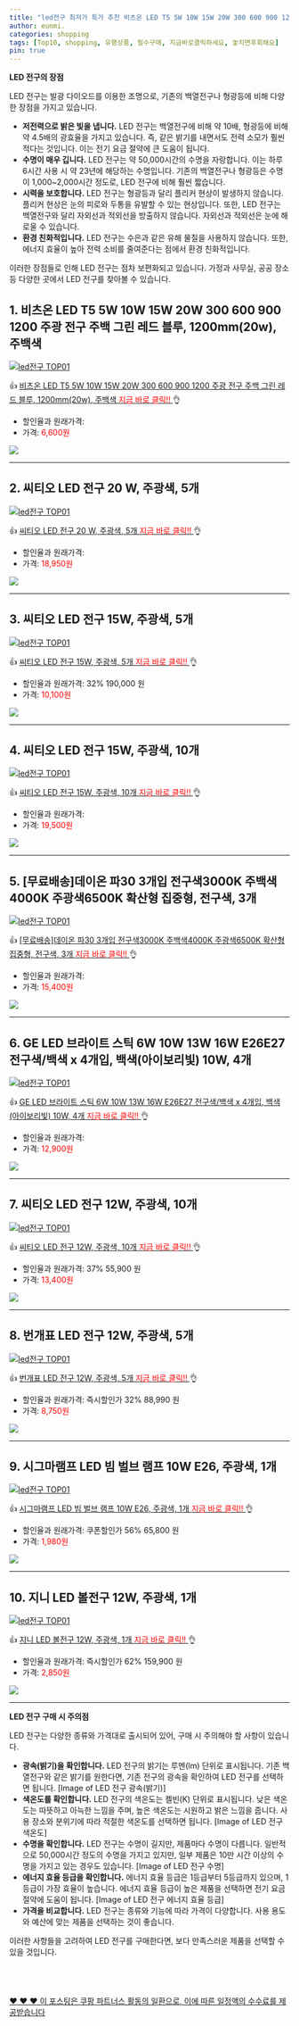 ```yaml
---
title: "led전구 최저가 특가 추천 비츠온 LED T5 5W 10W 15W 20W 300 600 900 1200 주광 전구 주백 그린 레드 블루, 1200mm( 비교 장점 구매가이드"
author: eunmi.
categories: shopping
tags: [Top10, shopping, 유행상품, 필수구매, 지금바로클릭하세요, 놓치면후회해요]
pin: true
---
```

**LED 전구의 장점**

LED 전구는 발광 다이오드를 이용한 조명으로, 기존의 백열전구나 형광등에 비해 다양한 장점을 가지고 있습니다.

* **저전력으로 밝은 빛을 냅니다.** LED 전구는 백열전구에 비해 약 10배, 형광등에 비해 약 4.5배의 광효율을 가지고 있습니다. 즉, 같은 밝기를 내면서도 전력 소모가 훨씬 적다는 것입니다. 이는 전기 요금 절약에 큰 도움이 됩니다.
* **수명이 매우 깁니다.** LED 전구는 약 50,000시간의 수명을 자랑합니다. 이는 하루 6시간 사용 시 약 23년에 해당하는 수명입니다. 기존의 백열전구나 형광등은 수명이 1,000~2,000시간 정도로, LED 전구에 비해 훨씬 짧습니다.
* **시력을 보호합니다.** LED 전구는 형광등과 달리 플리커 현상이 발생하지 않습니다. 플리커 현상은 눈의 피로와 두통을 유발할 수 있는 현상입니다. 또한, LED 전구는 백열전구와 달리 자외선과 적외선을 방출하지 않습니다. 자외선과 적외선은 눈에 해로울 수 있습니다.
* **환경 친화적입니다.** LED 전구는 수은과 같은 유해 물질을 사용하지 않습니다. 또한, 에너지 효율이 높아 전력 소비를 줄여준다는 점에서 환경 친화적입니다.

이러한 장점들로 인해 LED 전구는 점차 보편화되고 있습니다. 가정과 사무실, 공공 장소 등 다양한 곳에서 LED 전구를 찾아볼 수 있습니다.

   

## 1. 비츠온 LED T5 5W 10W 15W 20W 300 600 900 1200 주광 전구 주백 그린 레드 블루, 1200mm(20w), 주백색

[![led전구 TOP01](https://thumbnail9.coupangcdn.com/thumbnails/remote/230x230ex/image/vendor_inventory/537e/476cf7416a3f3d4475dba9f886455907a278da5eead3bf567db1fcf99916.jpeg)](https://link.coupang.com/re/AFFSDP?lptag=AF3617701&subid=GithubCoopas&pageKey=7693871097&traceid=V0-153&itemId=20581512417&vendorItemId=87656642492)


👍 [비츠온 LED T5 5W 10W 15W 20W 300 600 900 1200 주광 전구 주백 그린 레드 블루, 1200mm(20w), 주백색 <font color=red> 지금 바로 클릭!! </font> ](https://link.coupang.com/re/AFFSDP?lptag=AF3617701&subid=GithubCoopas&pageKey=7693871097&traceid=V0-153&itemId=20581512417&vendorItemId=87656642492) 👌 


- 할인율과 원래가격: 
- 가격: <span style='color:red'>6,600원</span>

[![](/discount_price.png)](https://link.coupang.com/re/AFFSDP?lptag=AF3617701&subid=GithubCoopas&pageKey=7693871097&traceid=V0-153&itemId=20581512417&vendorItemId=87656642492)

---


   

## 2. 씨티오 LED 전구 20 W, 주광색, 5개

[![led전구 TOP01](https://thumbnail10.coupangcdn.com/thumbnails/remote/230x230ex/image/retail/images/3146944381801362-9a254183-7988-49b4-9d16-4fa6852ea8a2.jpg)](https://link.coupang.com/re/AFFSDP?lptag=AF3617701&subid=GithubCoopas&pageKey=6725716320&traceid=V0-153&itemId=15654691537&vendorItemId=3365623927)


👍 [씨티오 LED 전구 20 W, 주광색, 5개 <font color=red> 지금 바로 클릭!! </font> ](https://link.coupang.com/re/AFFSDP?lptag=AF3617701&subid=GithubCoopas&pageKey=6725716320&traceid=V0-153&itemId=15654691537&vendorItemId=3365623927) 👌 


- 할인율과 원래가격: 
- 가격: <span style='color:red'>18,950원</span>

[![](/discount_price.png)](https://link.coupang.com/re/AFFSDP?lptag=AF3617701&subid=GithubCoopas&pageKey=6725716320&traceid=V0-153&itemId=15654691537&vendorItemId=3365623927)

---


   

## 3. 씨티오 LED 전구 15W, 주광색, 5개

[![led전구 TOP01](https://thumbnail7.coupangcdn.com/thumbnails/remote/230x230ex/image/retail/images/18180253649396-71d6d311-13f7-45c0-bbcd-85a45481eb81.jpg)](https://link.coupang.com/re/AFFSDP?lptag=AF3617701&subid=GithubCoopas&pageKey=6725714806&traceid=V0-153&itemId=15654681766&vendorItemId=3365623909)


👍 [씨티오 LED 전구 15W, 주광색, 5개 <font color=red> 지금 바로 클릭!! </font> ](https://link.coupang.com/re/AFFSDP?lptag=AF3617701&subid=GithubCoopas&pageKey=6725714806&traceid=V0-153&itemId=15654681766&vendorItemId=3365623909) 👌 


- 할인율과 원래가격: 32%  190,000   원
- 가격: <span style='color:red'>10,100원</span>

[![](/discount_price.png)](https://link.coupang.com/re/AFFSDP?lptag=AF3617701&subid=GithubCoopas&pageKey=6725714806&traceid=V0-153&itemId=15654681766&vendorItemId=3365623909)

---


   

## 4. 씨티오 LED 전구 15W, 주광색, 10개

[![led전구 TOP01](https://thumbnail8.coupangcdn.com/thumbnails/remote/230x230ex/image/retail/images/18083402002987-c72b2041-6e86-4690-84b5-47412529e605.jpg)](https://link.coupang.com/re/AFFSDP?lptag=AF3617701&subid=GithubCoopas&pageKey=6725714806&traceid=V0-153&itemId=15654684942&vendorItemId=3365623924)


👍 [씨티오 LED 전구 15W, 주광색, 10개 <font color=red> 지금 바로 클릭!! </font> ](https://link.coupang.com/re/AFFSDP?lptag=AF3617701&subid=GithubCoopas&pageKey=6725714806&traceid=V0-153&itemId=15654684942&vendorItemId=3365623924) 👌 


- 할인율과 원래가격: 
- 가격: <span style='color:red'>19,500원</span>

[![](/discount_price.png)](https://link.coupang.com/re/AFFSDP?lptag=AF3617701&subid=GithubCoopas&pageKey=6725714806&traceid=V0-153&itemId=15654684942&vendorItemId=3365623924)

---


   

## 5. [무료배송]데이온 파30 3개입 전구색3000K 주백색4000K 주광색6500K 확산형 집중형, 전구색, 3개

[![led전구 TOP01](https://thumbnail9.coupangcdn.com/thumbnails/remote/230x230ex/image/vendor_inventory/9923/ceb2a4707f20b305b409b566b595a87d36502be9a10eee5b81e083e59bfd.png)](https://link.coupang.com/re/AFFSDP?lptag=AF3617701&subid=GithubCoopas&pageKey=5069513277&traceid=V0-153&itemId=6857809541&vendorItemId=74150525020)


👍 [[무료배송]데이온 파30 3개입 전구색3000K 주백색4000K 주광색6500K 확산형 집중형, 전구색, 3개 <font color=red> 지금 바로 클릭!! </font> ](https://link.coupang.com/re/AFFSDP?lptag=AF3617701&subid=GithubCoopas&pageKey=5069513277&traceid=V0-153&itemId=6857809541&vendorItemId=74150525020) 👌 


- 할인율과 원래가격: 
- 가격: <span style='color:red'>15,400원</span>

[![](/discount_price.png)](https://link.coupang.com/re/AFFSDP?lptag=AF3617701&subid=GithubCoopas&pageKey=5069513277&traceid=V0-153&itemId=6857809541&vendorItemId=74150525020)

---


   

## 6. GE LED 브라이트 스틱 6W 10W 13W 16W E26E27 전구색/백색 x 4개입, 백색(아이보리빛) 10W, 4개

[![led전구 TOP01](https://thumbnail10.coupangcdn.com/thumbnails/remote/230x230ex/image/vendor_inventory/ba33/65719f445c2da2bb2e72b645d5b4b43a04e0a8a09649e61f8dcfbc2d75e9.jpg)](https://link.coupang.com/re/AFFSDP?lptag=AF3617701&subid=GithubCoopas&pageKey=6577797032&traceid=V0-153&itemId=15122193894&vendorItemId=82029905583)


👍 [GE LED 브라이트 스틱 6W 10W 13W 16W E26E27 전구색/백색 x 4개입, 백색(아이보리빛) 10W, 4개 <font color=red> 지금 바로 클릭!! </font> ](https://link.coupang.com/re/AFFSDP?lptag=AF3617701&subid=GithubCoopas&pageKey=6577797032&traceid=V0-153&itemId=15122193894&vendorItemId=82029905583) 👌 


- 할인율과 원래가격: 
- 가격: <span style='color:red'>12,900원</span>

[![](/discount_price.png)](https://link.coupang.com/re/AFFSDP?lptag=AF3617701&subid=GithubCoopas&pageKey=6577797032&traceid=V0-153&itemId=15122193894&vendorItemId=82029905583)

---


   

## 7. 씨티오 LED 전구 12W, 주광색, 10개

[![led전구 TOP01](https://thumbnail7.coupangcdn.com/thumbnails/remote/230x230ex/image/product/image/vendoritem/2019/04/29/3365623904/ae0dbeeb-53b4-4110-bb81-6705a5a0f52b.jpg)](https://link.coupang.com/re/AFFSDP?lptag=AF3617701&subid=GithubCoopas&pageKey=7219520094&traceid=V0-153&itemId=18291467485&vendorItemId=3365623904)


👍 [씨티오 LED 전구 12W, 주광색, 10개 <font color=red> 지금 바로 클릭!! </font> ](https://link.coupang.com/re/AFFSDP?lptag=AF3617701&subid=GithubCoopas&pageKey=7219520094&traceid=V0-153&itemId=18291467485&vendorItemId=3365623904) 👌 


- 할인율과 원래가격: 37%  55,900   원
- 가격: <span style='color:red'>13,400원</span>

[![](/discount_price.png)](https://link.coupang.com/re/AFFSDP?lptag=AF3617701&subid=GithubCoopas&pageKey=7219520094&traceid=V0-153&itemId=18291467485&vendorItemId=3365623904)

---


   

## 8. 번개표 LED 전구 12W, 주광색, 5개

[![led전구 TOP01](https://thumbnail6.coupangcdn.com/thumbnails/remote/230x230ex/image/retail/images/7133087025454068-026dd1d5-acab-42fd-95b7-81687e638fac.jpg)](https://link.coupang.com/re/AFFSDP?lptag=AF3617701&subid=GithubCoopas&pageKey=4383546017&traceid=V0-153&itemId=5185965794&vendorItemId=72495185297)


👍 [번개표 LED 전구 12W, 주광색, 5개 <font color=red> 지금 바로 클릭!! </font> ](https://link.coupang.com/re/AFFSDP?lptag=AF3617701&subid=GithubCoopas&pageKey=4383546017&traceid=V0-153&itemId=5185965794&vendorItemId=72495185297) 👌 


- 할인율과 원래가격: 즉시할인가 32%  88,990   원
- 가격: <span style='color:red'>8,750원</span>

[![](/discount_price.png)](https://link.coupang.com/re/AFFSDP?lptag=AF3617701&subid=GithubCoopas&pageKey=4383546017&traceid=V0-153&itemId=5185965794&vendorItemId=72495185297)

---


   

## 9. 시그마램프 LED 빔 벌브 램프 10W E26, 주광색, 1개

[![led전구 TOP01](https://thumbnail10.coupangcdn.com/thumbnails/remote/230x230ex/image/retail/images/2017/11/24/11/6/124d0580-bf8c-49f4-adc6-591ce2dbc1bf.jpg)](https://link.coupang.com/re/AFFSDP?lptag=AF3617701&subid=GithubCoopas&pageKey=49098109&traceid=V0-153&itemId=174035112&vendorItemId=3416311824)


👍 [시그마램프 LED 빔 벌브 램프 10W E26, 주광색, 1개 <font color=red> 지금 바로 클릭!! </font> ](https://link.coupang.com/re/AFFSDP?lptag=AF3617701&subid=GithubCoopas&pageKey=49098109&traceid=V0-153&itemId=174035112&vendorItemId=3416311824) 👌 


- 할인율과 원래가격: 쿠폰할인가 56%  65,800   원
- 가격: <span style='color:red'>1,980원</span>

[![](/discount_price.png)](https://link.coupang.com/re/AFFSDP?lptag=AF3617701&subid=GithubCoopas&pageKey=49098109&traceid=V0-153&itemId=174035112&vendorItemId=3416311824)

---


   

## 10. 지니 LED 볼전구 12W, 주광색, 1개

[![led전구 TOP01](https://thumbnail10.coupangcdn.com/thumbnails/remote/230x230ex/image/product/image/vendoritem/2016/10/05/3010979612/d5cfe67e-8fca-4bae-88dd-31e5e35daf87.jpg)](https://link.coupang.com/re/AFFSDP?lptag=AF3617701&subid=GithubCoopas&pageKey=1826194&traceid=V0-153&itemId=8020636&vendorItemId=3010979612)


👍 [지니 LED 볼전구 12W, 주광색, 1개 <font color=red> 지금 바로 클릭!! </font> ](https://link.coupang.com/re/AFFSDP?lptag=AF3617701&subid=GithubCoopas&pageKey=1826194&traceid=V0-153&itemId=8020636&vendorItemId=3010979612) 👌 


- 할인율과 원래가격: 즉시할인가 62%  159,900   원
- 가격: <span style='color:red'>2,850원</span>

[![](/discount_price.png)](https://link.coupang.com/re/AFFSDP?lptag=AF3617701&subid=GithubCoopas&pageKey=1826194&traceid=V0-153&itemId=8020636&vendorItemId=3010979612)

---
**LED 전구 구매 시 주의점**

LED 전구는 다양한 종류와 가격대로 출시되어 있어, 구매 시 주의해야 할 사항이 있습니다.

* **광속(밝기)을 확인합니다.** LED 전구의 밝기는 루멘(lm) 단위로 표시됩니다. 기존 백열전구와 같은 밝기를 원한다면, 기존 전구의 광속을 확인하여 LED 전구를 선택하면 됩니다.
[Image of LED 전구 광속(밝기)]
* **색온도를 확인합니다.** LED 전구의 색온도는 켈빈(K) 단위로 표시됩니다. 낮은 색온도는 따뜻하고 아늑한 느낌을 주며, 높은 색온도는 시원하고 밝은 느낌을 줍니다. 사용 장소와 분위기에 따라 적절한 색온도를 선택하면 됩니다.
[Image of LED 전구 색온도]
* **수명을 확인합니다.** LED 전구는 수명이 길지만, 제품마다 수명이 다릅니다. 일반적으로 50,000시간 정도의 수명을 가지고 있지만, 일부 제품은 10만 시간 이상의 수명을 가지고 있는 경우도 있습니다.
[Image of LED 전구 수명]
* **에너지 효율 등급을 확인합니다.** 에너지 효율 등급은 1등급부터 5등급까지 있으며, 1등급이 가장 효율이 높습니다. 에너지 효율 등급이 높은 제품을 선택하면 전기 요금 절약에 도움이 됩니다.
[Image of LED 전구 에너지 효율 등급]
* **가격을 비교합니다.** LED 전구는 종류와 기능에 따라 가격이 다양합니다. 사용 용도와 예산에 맞는 제품을 선택하는 것이 좋습니다.

이러한 사항들을 고려하여 LED 전구를 구매한다면, 보다 만족스러운 제품을 선택할 수 있을 것입니다.<br><br><br><br><br> [ ❤ ❤ ❤ 이 포스팅은 쿠팡 파트너스 활동의 일환으로, 이에 따른 일정액의 수수료를 제공받습니다](https://link.coupang.com/a/bcEFyh)